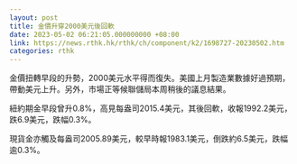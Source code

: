 ```yaml
---
layout: post
title: 金價升穿2000美元後回軟
date: 2023-05-02 06:21:05.000000000 +08:00
link: https://news.rthk.hk/rthk/ch/component/k2/1698727-20230502.htm
categories: rthk
---
```


金價扭轉早段的升勢，2000美元水平得而復失。美國上月製造業數據好過預期，帶動美元上升。另外，市場正等候聯儲局本周稍後的議息結果。

紐約期金早段曾升0.8%，高見每盎司2015.4美元，其後回軟，收報1992.2美元，跌6.9美元，跌幅0.3%。

現貨金亦觸及每盎司2005.89美元，較早時報1983.1美元，倒跌約6.5美元，跌幅逾0.3%。
